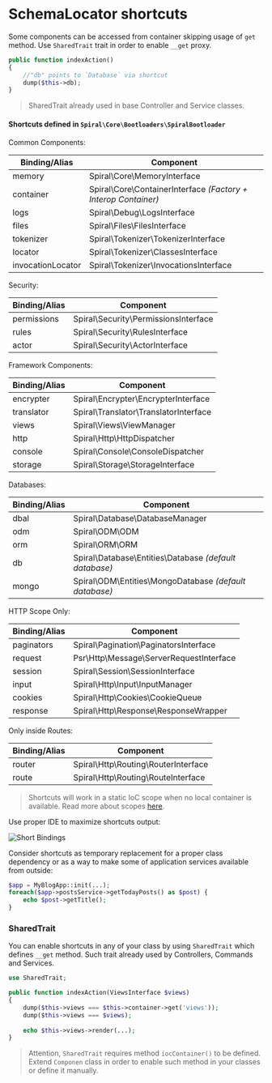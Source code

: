 # SchemaLocator shortcuts
Some components can be accessed from container skipping usage of `get` method. Use `SharedTrait` trait in order to enable `__get` proxy.

```php
public function indexAction()
{
    //"db" points to `Database` via shortcut
    dump($this->db);
}
```

> SharedTrait already used in base Controller and Service classes.

#### Shortcuts defined in `Spiral\Core\Bootloaders\SpiralBootloader`
Common Components:

Binding/Alias     | Component                               
---               | ---      
memory            | Spiral\Core\MemoryInterface
container         | Spiral\Core\ContainerInterface *(Factory + Interop Container)*
logs              | Spiral\Debug\LogsInterface
files             | Spiral\Files\FilesInterface
tokenizer         | Spiral\Tokenizer\TokenizerInterface
locator           | Spiral\Tokenizer\ClassesInterface
invocationLocator | Spiral\Tokenizer\InvocationsInterface

Security:

Binding/Alias   | Component  
---             | ---  
permissions     | Spiral\Security\PermissionsInterface
rules           | Spiral\Security\RulesInterface
actor           | Spiral\Security\ActorInterface

Framework Components:

Binding/Alias   | Component  
---             | ---  
encrypter       | Spiral\Encrypter\EncrypterInterface
translator      | Spiral\Translator\TranslatorInterface
views           | Spiral\Views\ViewManager
http            | Spiral\Http\HttpDispatcher  
console         | Spiral\Console\ConsoleDispatcher
storage         | Spiral\Storage\StorageInterface 

Databases:

Binding/Alias   | Component  
---             | ---
dbal            | Spiral\Database\DatabaseManager 
odm             | Spiral\ODM\ODM
orm             | Spiral\ORM\ORM
db              | Spiral\Database\Entities\Database *(default database)*
mongo           | Spiral\ODM\Entities\MongoDatabase *(default database)*

HTTP Scope Only:

Binding/Alias   | Component  
---             | ---
paginators      | Spiral\Pagination\PaginatorsInterface
request         | Psr\Http\Message\ServerRequestInterface 
session         | Spiral\Session\SessionInterface 
input           | Spiral\Http\Input\InputManager 
cookies         | Spiral\Http\Cookies\CookieQueue
response        | Spiral\Http\Response\ResponseWrapper

Only inside Routes:

Binding/Alias   | Component  
---             | ---
router          | Spiral\Http\Routing\RouterInterface 
route           | Spiral\Http\Routing\RouteInterface 

> Shortcuts will work in a static IoC scope when no local container is available. Read more about scopes [here](components.md).

Use proper IDE to maximize shortcuts output:
 
![Short Bindings](https://raw.githubusercontent.com/spiral/guide/master/resources/virtual-bindings.gif)

Consider shortcuts as temporary replacement for a proper class dependency or as a way to make some of application services available from outside:

```php
$app = MyBlogApp::init(...);
foreach($app->postsService->getTodayPosts() as $post) {
    echo $post->getTitle();
}
```

### SharedTrait
You can enable shortcuts in any of your class by using `SharedTrait` which defines `__get` method. Such trait already used by Controllers, Commands and Services.

```php
use SharedTrait;

public function indexAction(ViewsInterface $views)
{
    dump($this->views === $this->container->get('views'));
    dump($this->views === $views);
    
    echo $this->views->render(...);
}
```

> Attention, `SharedTrait` requires method `iocContainer()` to be defined. Extend `Componen` class in order to enable such method in your classes or define it manually.
